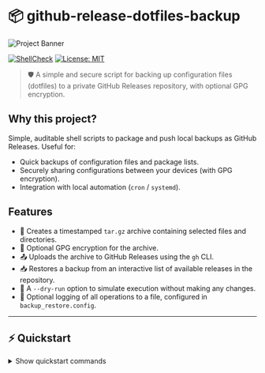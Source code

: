 # 📦 github-release-dotfiles-backup

![Project Banner](images/backup.svg)

[![ShellCheck](https://img.shields.io/badge/shellcheck-passed-brightgreen)](https://www.shellcheck.net) [![License: MIT](https://img.shields.io/badge/license-MIT-blue)](./LICENSE)

> 🛡️ A simple and secure script for backing up configuration files (dotfiles) to a private GitHub Releases repository, with optional GPG encryption.

## Why this project?

Simple, auditable shell scripts to package and push local backups as GitHub Releases. Useful for:

-   Quick backups of configuration files and package lists.
-   Securely sharing configurations between your devices (with GPG encryption).
-   Integration with local automation (`cron` / `systemd`).

## Features

-   🔁 Creates a timestamped `tar.gz` archive containing selected files and directories.
-   🔐 Optional GPG encryption for the archive.
-   📤 Uploads the archive to GitHub Releases using the `gh` CLI.
-   📥 Restores a backup from an interactive list of available releases in the repository.
-   🧪 A `--dry-run` option to simulate execution without making any changes.
-   📝 Optional logging of all operations to a file, configured in `backup_restore.config`.

---

## ⚡ Quickstart

<details>
<summary>Show quickstart commands</summary>

```bash
# Example for Debian/Ubuntu
sudo apt update && sudo apt install -y gh jq gpg pv tar coreutils

# Authenticate with the GitHub CLI
gh auth login

# Copy and edit the configuration file
cp backup_restore.config.example backup_restore.config
# Change GH_REPO and BACKUP_PATHS in the backup_restore.config file

# Verify the setup with a dry-run
./backup-cloud.sh --dry-run

# Create a real backup
./backup-cloud.sh
</details>

Configuration
Copy backup_restore.config.example to backup_restore.config and customize it to your needs.

Ini, TOML

# GH_REPO: owner/repo (must be private to maintain confidentiality)
GH_REPO="your-user/backup-dotfiles"

# Path to the log file. An empty value ("") disables logging.
LOG_FILE="$HOME/backup_restore.log"

# Optional GPG encryption: recipient's email or key ID. An empty value disables encryption.
GPG_RECIPIENT_EMAIL="your.public.key@example.com"

# Paths to files/directories to be included in the backup
BACKUP_PATHS=(
    "$HOME/.config"
    "$HOME/.zshrc"
    "$HOME/.secrets"
)
Tip: The backup_restore.config file should be kept out of version control (e.g., in .gitignore) if it contains sensitive information. Only commit backup_restore.config.example to the repository.

Usage & Examples
Creating a Backup
Default run (creates archive, optionally encrypts, pushes to GitHub):

Bash

./backup-cloud.sh
Run in simulation mode (no files are created, no data is sent):

Bash

./backup-cloud.sh --dry-run
Restoring a Backup
Run in interactive mode (will display a list of available backups to choose from):

Bash

./restore-cloud.sh
Listing available releases (using gh):
Bash

gh release list --repo "$GH_REPO"
GPG Encryption Workflow
Generate keys locally (if you don't have them):
gpg --full-generate-key

Export your public key and import it on the machine that will be performing the backup:
gpg --armor --export you@example.com > pubkey.asc

In the backup_restore.config file, set GPG_RECIPIENT_EMAIL to the key's email or ID.

The script will automatically encrypt the archive. To decrypt it manually:
gpg --decrypt backup-...tar.gz.gpg > backup-...tar.gz

Important: Always keep your private key in a safe, local place. Never commit it to this repository.

Archive Naming and Verification
Archive files are named according to the following scheme:
backup-YEAR-MONTH-DAY_HOURMINUTESECOND.tar.gz
or, if encrypted:
backup-YEAR-MONTH-DAY_HOURMINUTESECOND.tar.gz.gpg

Before starting the restore process, the restore-cloud.sh script performs a basic completeness check by verifying the presence of key files (e.g., system_info.txt) inside the unpacked archive.

Security
Use gh auth login for interactive authentication. If you must use a token, grant it the minimum required permissions (repo for private repositories).

Ensure the GitHub repository is set to private if the backup contains sensitive data.

Consider using GPG encryption as an additional layer of protection.

Troubleshooting
gh authentication error: Run gh auth status and, if necessary, gh auth login.

GPG errors: Ensure the recipient's public key is available on the backup machine and the private key is available on the restore machine.

Problems uploading large archives: GitHub has limits on release asset sizes. Consider splitting the archive or using a different storage provider.

License
This project is licensed under the MIT License - see the LICENSE file for details.

